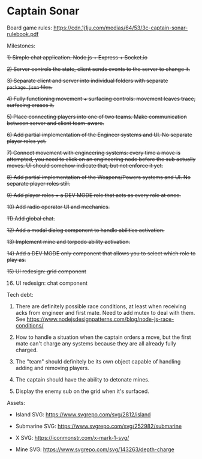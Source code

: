 # Captain Sonar

Board game rules: https://cdn.1j1ju.com/medias/64/53/3c-captain-sonar-rulebook.pdf

Milestones:

~~1) Simple chat application. Node.js + Express + Socket.io~~

~~2) Server controls the state, client sends events to the server to change it.~~

~~3) Separate client and server into individual folders with separate `package.json` files.~~

~~4) Fully functioning movement + surfacing controls: movement leaves trace, surfacing erases it.~~

~~5) Place connecting players into one of two teams. Make communication between server and client team-aware.~~

~~6) Add partial implementation of the Engineer systems and UI. No separate player roles yet.~~

~~7) Connect movement with engineering systems: every time a move is attempted, you need to click on an engineering node before the sub actually moves. UI should somehow indicate that, but not enforce it yet.~~

~~8) Add partial implementation of the Weapons/Powers systems and UI. No separate player roles still.~~

~~9) Add player roles + a DEV MODE role that acts as every role at once.~~

~~10) Add radio operator UI and mechanics.~~

~~11) Add global chat.~~

~~12) Add a modal dialog component to handle abilities activation.~~

~~13) Implement mine and torpedo ability activation.~~

~~14) Add a DEV MODE only component that allows you to select which role to play as.~~

~~15) UI redesign: grid component~~

16) UI redesign: chat component

Tech debt:

1) There are definitely possible race conditions, at least when receiving acks from engineer and first mate. Need to add mutex to deal with them. See https://www.nodejsdesignpatterns.com/blog/node-js-race-conditions/

2) How to handle a situation when the captain orders a move, but the first mate can't charge any systems because they are all already fully charged.

3) The "team" should definitely be its own object capable of handling adding and removing players.

4) The captain should have the ability to detonate mines.

5) Display the enemy sub on the grid when it's surfaced.

Assets:

- Island SVG: https://www.svgrepo.com/svg/2812/island

- Submarine SVG: https://www.svgrepo.com/svg/252982/submarine

- X SVG: https://iconmonstr.com/x-mark-1-svg/

- Mine SVG: https://www.svgrepo.com/svg/143263/depth-charge
